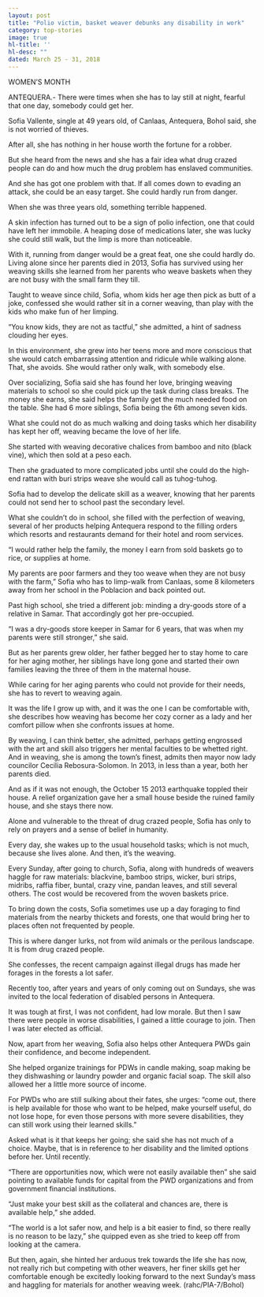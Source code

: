 ```yaml
---
layout: post
title: "Polio victim, basket weaver debunks any disability in work"
category: top-stories
image: true
hl-title: ''
hl-desc: ""
dated: March 25 - 31, 2018
---
```


WOMEN’S MONTH

ANTEQUERA.- There were times when she has to lay still at night, fearful that one day, somebody could get her.

Sofia Vallente, single at 49 years old, of Canlaas, Antequera, Bohol said, she is not worried of thieves.

After all, she has nothing in her house worth the fortune for a robber.

But she heard from the news and she has a fair idea what drug crazed people can do and how much the drug problem has enslaved communities.

And she has got one problem with that. If all comes down to evading an attack, she could be an easy target. She could hardly run from danger.

When she was three years old, something terrible happened.

A skin infection has turned out to be a sign of polio infection, one that could have left her immobile. A heaping dose of medications later, she was lucky she could still walk, but the limp is more than noticeable.

With it, running from danger would be a great feat, one she could hardly do.
Living alone since her parents died in 2013, Sofia has survived using her weaving skills she learned from her parents who weave baskets when they are not busy with the small farm they till.

Taught to weave since child, Sofia, whom kids her age then pick as butt of a joke, confessed she would rather sit in a corner weaving, than play with the kids who make fun of her limping.

“You know kids, they are not as tactful,” she admitted, a hint of sadness clouding her eyes.

In this environment, she grew into her teens more and more conscious that she would catch embarrassing attention and ridicule while walking alone. That, she avoids. She would rather only walk, with somebody else.

Over socializing, Sofia said she has found her love, bringing weaving materials to school so she could pick up the task during class breaks. The money she earns, she said helps the family get the much needed food on the table. She had 6 more siblings, Sofia being the 6th among seven kids.

What she could not do as much walking and doing tasks which her disability has kept her off, weaving became the love of her life.

She started with weaving decorative chalices from bamboo and nito (black vine), which then sold at a peso each.

Then she graduated to more complicated jobs until she could do the high-end rattan with buri strips weave she would call as tuhog-tuhog.

Sofia had to develop the delicate skill as a weaver, knowing that her parents could not send her to school past the secondary level.

What she couldn’t do in school, she filled with the perfection of weaving, several of her products helping Antequera respond to the filling orders which resorts and restaurants demand for their hotel and room services.

“I would rather help the family, the money I earn from sold baskets go to rice, or supplies at home.

My parents are poor farmers and they too weave when they are not busy with the farm,” Sofia who has to limp-walk from Canlaas, some 8 kilometers away from her school in the Poblacion and back pointed out.

Past high school, she tried a different job: minding a dry-goods store of a relative in Samar. That accordingly got her pre-occupied.

“I was a dry-goods store keeper in Samar for 6 years, that was when my parents were still stronger,” she said.

But as her parents grew older, her father begged her to stay home to care for her aging mother, her siblings have long gone and started their own families leaving the three of them in the maternal house.

While caring for her aging parents who could not provide for their needs, she has to revert to weaving again.

It was the life I grow up with, and it was the one I can be comfortable with, she describes how weaving has become her cozy corner as a lady and her comfort pillow when she confronts issues at home.

By weaving, I can think better, she admitted, perhaps getting engrossed with the art and skill also triggers her mental faculties to be whetted right. And in weaving, she is among the town’s finest, admits then mayor now lady councilor Cecilia Rebosura-Solomon.
In 2013, in less than a year, both her parents died.

And as if it was not enough, the October 15 2013 earthquake toppled their house.
A relief organization gave her a small house beside the ruined family house, and she stays there now.

Alone and vulnerable to the threat of drug crazed people, Sofia has only to rely on prayers and a sense of belief in humanity.

Every day, she wakes up to the usual household tasks; which is not much, because she lives alone. And then, it’s the weaving.

Every Sunday, after going to church, Sofia, along with hundreds of weavers haggle for raw materials: blackvine, bamboo strips, wicker, buri strips, midribs, raffia fiber, buntal, crazy vine, pandan leaves, and still several others. The cost would be recovered from the woven baskets price.

To bring down the costs, Sofia sometimes use up a day foraging to find materials from the nearby thickets and forests, one that would bring her to places often not frequented by people.

This is where danger lurks, not from wild animals or the perilous landscape. It is from drug crazed people. 

She confesses, the recent campaign against illegal drugs has made her forages in the forests a lot safer.

Recently too, after years and years of only coming out on Sundays, she was invited to the local federation of disabled persons in Antequera.

It was tough at first, I was not confident, had low morale. But then I saw there were people in worse disabilities, I gained a little courage to join. Then I was later elected as official.

Now, apart from her weaving, Sofia also helps other Antequera PWDs gain their confidence, and become independent.

She helped organize trainings for PDWs in candle making, soap making be they dishwashing or laundry powder and organic facial soap. The skill also allowed her a little more source of income.

For PWDs who are still sulking about their fates, she urges: “come out, there is help available for those who want to be helped, make yourself useful, do not lose hope, for even those persons with more severe disabilities, they can still work using their learned skills.”

Asked what is it that keeps her going; she said she has not much of a choice. Maybe, that is in reference to her disability and the limited options before her.
Until recently.

“There are opportunities now, which were not easily available then” she said pointing to available funds for capital from the PWD organizations and from government financial institutions.

“Just make your best skill as the collateral and chances are, there is available help,” she added.

“The world is a lot safer now, and help is a bit easier to find, so there really is no reason to be lazy,” she quipped even as she tried to keep off from looking at the camera.

But then, again, she hinted her arduous trek towards the life she has now, not really rich but competing with other weavers, her finer skills get her comfortable enough be excitedly looking forward to the next Sunday’s mass and haggling for materials for another weaving week. (rahc/PIA-7/Bohol)